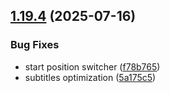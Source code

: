 ## [1.19.4](https://github.com/strumok-app/strumok/compare/v1.19.2...v1.19.4) (2025-07-16)


### Bug Fixes

* start position switcher ([f78b765](https://github.com/strumok-app/strumok/commit/f78b765364b194923dc0c95f3b78bddfdf57a9c9))
* subtitles optimization ([5a175c5](https://github.com/strumok-app/strumok/commit/5a175c5b0ed27e561a055a8c899974fcced06d66))



